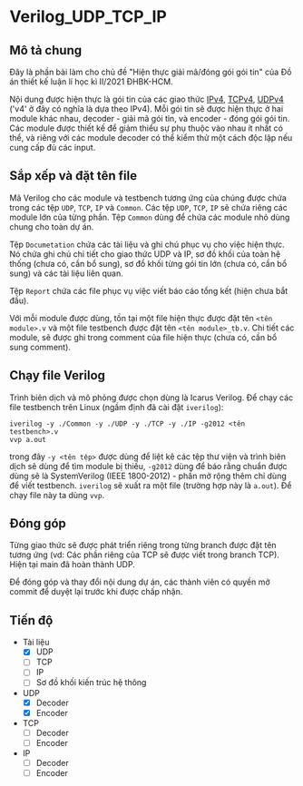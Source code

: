 # Verilog_UDP_TCP_IP

## Mô tả chung

Đây là phần bài làm cho chủ đề "Hiện thực giải mã/đóng gói gói tin" của Đồ án thiết kế luận lí học kì II/2021 ĐHBK-HCM.

Nội dung được hiện thực là gói tin của các giao thức [IPv4](https://en.wikipedia.org/wiki/IPv4), [TCPv4](https://en.wikipedia.org/wiki/Transmission_Control_Protocol), [UDPv4](https://en.wikipedia.org/wiki/User_Datagram_Protocol) ('v4' ở đây có nghĩa là dựa theo IPv4). Mỗi gói tin sẽ được hiện thực ở hai module khác nhau, decoder - giải mã gói tin, và encoder - đóng gói gói tin. Các module được thiết kế để giảm thiểu sự phụ thuộc vào nhau ít nhất có thể, và riêng với các module decoder có thể kiểm thử một cách độc lập nếu cung cấp đủ các input.

## Sắp xếp và đặt tên file

Mã Verilog cho các module và testbench tương ứng của chúng được chứa trong các tệp `UDP`, `TCP`, `IP` và `Common`. Các tệp `UDP`, `TCP`, `IP` sẽ chứa riêng các module lớn của từng phần. Tệp `Common` dùng để chứa các module nhỏ dùng chung cho toàn dự án.

Tệp `Documetation` chứa các tài liệu và ghi chú phục vụ cho việc hiện thực. Nó chứa ghi chú chi tiết cho giao thức UDP và IP, sơ đồ khối của toàn hệ thống (chưa có, cần bổ sung), sơ đồ khối từng gói tin lớn (chưa có, cần bổ sung) và các tài liệu liên quan.

Tệp `Report` chứa các file phục vụ việc viết báo cáo tổng kết (hiện chưa bắt đầu).

Với mỗi module được dùng, tồn tại một file hiện thực được đặt tên `<tên module>.v` và một file testbench được đặt tên `<tên module>_tb.v`. Chi tiết các module, sẽ được ghi trong comment của file hiện thực (chưa có, cần bổ sung comment).

## Chạy file Verilog

Trình biên dịch và mô phỏng được chọn dùng là Icarus Verilog. Để chạy các file testbench trên Linux (ngầm định đã cài đặt `iverilog`):
```
iverilog -y ./Common -y ./UDP -y ./TCP -y ./IP -g2012 <tên testbench>.v
vvp a.out
```
trong đây `-y <tên tệp>` được dùng để liệt kê các tệp thư viện và trình biên dịch sẽ dùng để tìm module bị thiếu, `-g2012` dùng để báo rằng chuẩn được dùng sẽ là SystemVerilog (IEEE 1800-2012) - phần mở rộng thêm chỉ dùng để viết testbench. `iverilog` sẽ xuất ra một file (trường hợp này là `a.out`). Để chạy file này ta dùng `vvp`.

## Đóng góp

Từng giao thức sẽ được phát triển riêng trong từng branch được đặt tên tương ứng (vd: Các phần riêng của TCP sẽ được viết trong branch TCP). Hiện tại main đã hoàn thành UDP.

Để đóng góp và thay đổi nội dung dự án, các thành viên có quyền mở commit để duyệt lại trước khi được chấp nhận.

## Tiến độ

- Tài liệu
  - [x] UDP
  - [ ] TCP
  - [ ] IP
  - [ ] Sơ đồ khối kiến trúc hệ thông
- UDP
  - [x] Decoder
  - [x] Encoder 
- TCP
  - [ ] Decoder
  - [ ] Encoder 
- IP
  - [ ] Decoder
  - [ ] Encoder
